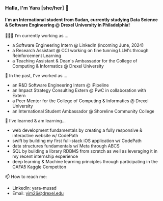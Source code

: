 ### Halla, I'm Yara [she/her] 👋

#### I'm an International student from Sudan, currently studying Data Science & Software Engineering @ Drexel University in Philadelphia!

<!-- Fun fact: ... -->

👩🏽‍💻 I’m currently working as ... 
  - a Software Engineering Intern @ LinkedIn (incoming June, 2024)
  - a Research Assistant @ CCI working on fine tunning LLM's through Reinforcement Learning
  - a Teaching Assistant  & Dean's Ambassador for the College of Computing & Informatics @ Drexel University

    
🔭 In the past, I've worked as ...
  - an R&D Software Engineering Intern @ iPipeline
  - an Impact Strategy Consulting Extern @ PwC in collaboration with Extern
  - a Peer Mentor for the College of Computing & Informatics @ Drexel University
  - an International Student Ambassador @ Shoreline Community College

🌱 I’ve learned & am learning...
  - web development fundamentals by creating a fully responsive & interactive website w/ CodePath
  - swift by building my first full-stack iOS application w/ CodePath
  - data structures fundamentals w/ Meta through ABCS
  - SQL by building a library RDBMS from scratch as well as leveraging it in my recent internship experience
  - deep learning & Machine learning principles through participating in the CAFA5 Kaggle Competiton 

 📫 How to reach me:
 - LinkedIn: yara-musad
 - Email: yim26@drexel.edu



